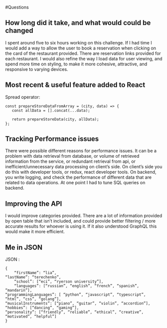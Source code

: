 #Questions

## How long did it take, and what would could be changed

I spent around five to six hours working on this challenge. If I had time I would add a way to allow the user to book a reservation when clicking on the card of the restaurant provided. There are reservation links provided for each restaurant. I would also refine the way I load data for user viewing, and spend more time on styling, to make it more cohesive, attractive, and responsive to varying devices. 

## Most recent & useful feature added to React
Spread operator:

```
const prepareStoreDataFromArray = (city, data) => {
   const allData = [].concat(...data);

   return prepareStoreData(city, allData);
};
```
## Tracking Performance issues

There were possible different reasons for performance issues. It can be a problem with data retrieval from database, or volume of retrieved information from the service, or redundant retrieval from api, or inefficient/unnecessary data processing on client’s side. On client’s side you do this with developer tools, or redux, react developer tools. On backend, you write logging, and check the performance of different data that are related to data operations. At one point I had to tune SQL queries on backend. 

## Improving the API

I would improve categories provided. There are a lot of information provided by open table that isn’t included, and could provide better filtering / more accurate results for whoever is using it. If it also understood GraphQL this would make it more efficient.

## Me in JSON

JSON : 
```
{
	“firstName”: “lia”,
“lastName”: “terechenko”,
	“school”: [“eci”, “ryerson university”],
	“languages”: [“russian”, “english”, “french”, “spanish”, “mandarin”],
“programmingLanguages”: [ “python”, “javascript”, “typescript”, “html”, “css”, “golang”], 
“musicalInstruments”: [“piano”, “guitar”, “violin”, “accordion”],
“hobbies”: [“dancing”, “gaming”],
“personality”: [“friendly”, “reliable”, “ethical”, “creative”, “motivated”, “helpful”]
}
```
